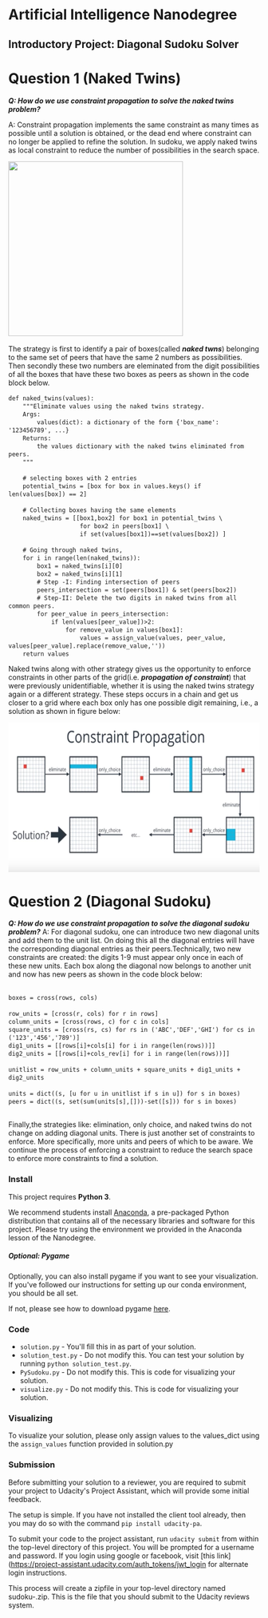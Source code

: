 # Artificial Intelligence Nanodegree
## Introductory Project: Diagonal Sudoku Solver

# Question 1 (Naked Twins)
***Q: How do we use constraint propagation to solve the naked twins problem?***  


A:  Constraint propagation implements the same constraint as many times as possible until a solution is obtained, or the dead end where constraint can no longer be applied to refine the solution. In sudoku, we apply naked twins as local constraint to reduce the number of possibilities in the search space.

<img src="https://d17h27t6h515a5.cloudfront.net/topher/2017/January/5877cc63_naked-twins/naked-twins.png" width="350" height="350" />

   The strategy is first to identify a pair of boxes(called ***naked twns***) belonging to the same set of peers that have the same 2 numbers as possibilities. Then secondly these two numbers are eleminated from the digit possibilities of all the boxes that have these two boxes as peers as shown in the code block below.
   
```
def naked_twins(values):
    """Eliminate values using the naked twins strategy.
    Args:
        values(dict): a dictionary of the form {'box_name': '123456789', ...}
    Returns:
        the values dictionary with the naked twins eliminated from peers.
    """

    # selecting boxes with 2 entries
    potential_twins = [box for box in values.keys() if len(values[box]) == 2]
    
    # Collecting boxes having the same elements
    naked_twins = [[box1,box2] for box1 in potential_twins \
                    for box2 in peers[box1] \
                    if set(values[box1])==set(values[box2]) ]

    # Going through naked twins,
    for i in range(len(naked_twins)):
        box1 = naked_twins[i][0]
        box2 = naked_twins[i][1]
        # Step -I: Finding intersection of peers
        peers_intersection = set(peers[box1]) & set(peers[box2])
        # Step-II: Delete the two digits in naked twins from all common peers.
        for peer_value in peers_intersection:
            if len(values[peer_value])>2:
                for remove_value in values[box1]:
                    values = assign_value(values, peer_value, values[peer_value].replace(remove_value,''))
    return values
 ```   


   Naked twins along with other strategy gives us the opportunity to enforce constraints in other parts of the grid(i.e. ***propagation of constraint***) that were previously unidentifiable, whether it is using the naked twins strategy again or a different strategy. These steps occurs in a chain and get us closer to a grid where each box only has one possible digit remaining, i.e., a solution as shown in figure below:

<img src="images/chain.png" width="700" height="300" />




# Question 2 (Diagonal Sudoku)
***Q: How do we use constraint propagation to solve the diagonal sudoku problem?***
A: For diagonal sudoku, one can introduce two new diagonal units and add them to the unit list. On doing this all the diagonal entries will have the corresponding diagonal entries as their peers.Technically, two new constraints are created: the digits 1-9 must appear only once in each of these new units. Each box along the diagonal now belongs to another unit and now has new peers as shown in the code block below:

```
   
boxes = cross(rows, cols)

row_units = [cross(r, cols) for r in rows]
column_units = [cross(rows, c) for c in cols]
square_units = [cross(rs, cs) for rs in ('ABC','DEF','GHI') for cs in ('123','456','789')]
dig1_units = [[rows[i]+cols[i] for i in range(len(rows))]]
dig2_units = [[rows[i]+cols_rev[i] for i in range(len(rows))]]

unitlist = row_units + column_units + square_units + dig1_units + dig2_units

units = dict((s, [u for u in unitlist if s in u]) for s in boxes)
peers = dict((s, set(sum(units[s],[]))-set([s])) for s in boxes)
    

```

   Finally,the strategies like: elimination, only choice, and naked twins do not change on adding diagonal units. There is just another set of constraints to enforce. More specifically, more units and peers of which to be aware. We continue the process of enforcing a constraint to reduce the search space to enforce more constraints to find a solution.






### Install

This project requires **Python 3**.

We recommend students install [Anaconda](https://www.continuum.io/downloads), a pre-packaged Python distribution that contains all of the necessary libraries and software for this project. 
Please try using the environment we provided in the Anaconda lesson of the Nanodegree.

##### Optional: Pygame

Optionally, you can also install pygame if you want to see your visualization. If you've followed our instructions for setting up our conda environment, you should be all set.

If not, please see how to download pygame [here](http://www.pygame.org/download.shtml).

### Code

* `solution.py` - You'll fill this in as part of your solution.
* `solution_test.py` - Do not modify this. You can test your solution by running `python solution_test.py`.
* `PySudoku.py` - Do not modify this. This is code for visualizing your solution.
* `visualize.py` - Do not modify this. This is code for visualizing your solution.

### Visualizing

To visualize your solution, please only assign values to the values_dict using the ```assign_values``` function provided in solution.py

### Submission
Before submitting your solution to a reviewer, you are required to submit your project to Udacity's Project Assistant, which will provide some initial feedback.  

The setup is simple.  If you have not installed the client tool already, then you may do so with the command `pip install udacity-pa`.  

To submit your code to the project assistant, run `udacity submit` from within the top-level directory of this project.  You will be prompted for a username and password.  If you login using google or facebook, visit [this link](https://project-assistant.udacity.com/auth_tokens/jwt_login for alternate login instructions.

This process will create a zipfile in your top-level directory named sudoku-<id>.zip.  This is the file that you should submit to the Udacity reviews system.

